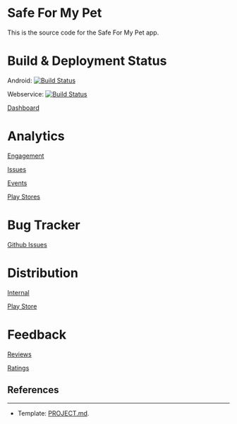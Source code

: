 # Safe For My Pet
This is the source code for the Safe For My Pet app.

# Build & Deployment Status

Android: [![Build Status](https://dev.azure.com/CRamsan/PetProject/_apis/build/status/PetProject-Android?branchName=master)](https://dev.azure.com/CRamsan/PetProject/_build/latest?definitionId=3&branchName=master)

Webservice: [![Build Status](https://dev.azure.com/CRamsan/PetProject/_apis/build/status/PetProject-Webservice?branchName=master)](https://dev.azure.com/CRamsan/PetProject/_build/latest?definitionId=8&branchName=master)

[Dashboard](https://dev.azure.com/CRamsan/PetProject/_dashboards/dashboard/077ec3a4-eee6-4d37-a7ab-df06988c8fc4)

# Analytics

[Engagement](https://appcenter.ms/users/cramsan/apps/Pet-Project-1/analytics/overview)

[Issues](https://appcenter.ms/users/cramsan/apps/Pet-Project-1/crashes/errors?version=&appBuild=&period=last30Days&status=&errorType=all&sortCol=lastError&sortDir=desc)

[Events](https://appcenter.ms/users/cramsan/apps/Pet-Project-1/analytics/events)

[Play Stores](https://play.google.com/apps/publish/?account=6214892269219109827#StatisticsPlace:p=com.cramsan.petproject&statms=ALL_ACTIVE_DEVICE_EVENTS_INTERVAL&statgs=DAILY&statd=OS_VERSION&statc=true&dvals=@OVERALL@&dvals=28&dvals=29&dvals=26&dvals=24&cask=false&statdr=20200704-20200802&statcdr=20200405-20200504&grdk=@OVERALL@&bpk=3:3ef4c27cc69b19f5)

# Bug Tracker

[Github Issues](https://github.com/CRamsan/PetProject/labels/petproject)

# Distribution
[Internal](https://install.appcenter.ms/users/cramsan/apps/Pet-Project-1/distribution_groups/development)

[Play Store](https://play.google.com/store/apps/details?id=com.cramsan.petproject)

# Feedback

[Reviews](https://play.google.com/apps/publish/?account=6214892269219109827#ReviewsPlace:p=com.cramsan.petproject&appid=4973759825635320328)

[Ratings](https://play.google.com/apps/publish/?account=6214892269219109827#RatingsPlace:p=com.cramsan.petproject&appid=4973759825635320328)

## References
---

- Template: [PROJECT.md](../docs/templates/PROJECT.md).
